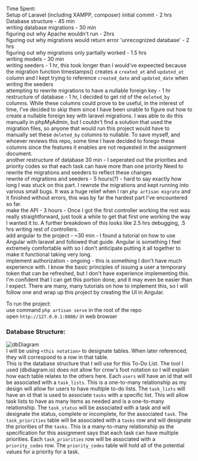 Time Spent:<br/>
Setup of Laravel (including XAMPP, composer) initial commit - 2 hrs<br/>
Database structure - 45 min<br/>
writing database migrations - 30 min<br/>
figuring out why Apache wouldn't run - 2hrs<br/>
figuring out why migrations would return error 'unrecognized database' - 2 hrs<br/>
figuring out why migrations only partially worked - 1.5 hrs<br/>
writing models - 30 min<br/>
writing seeders - 1 hr, this took longer than I would've expeected because the migration function timestamps() creates a `created_at` and `updated_at` column and I kept trying to reference `created_date` and `updated_date` when writing the seeders<br/>
attempting to rewrite migrations to have a nullable foreign key - 1 hr<br/>
restructure of database - 1 hr, I decided to get rid of the `deleted_by` columns. While these columns could prove to be useful, in the interest of time, I've decided to skip them since I have been unable to figure out how to create a nullable foreign key with laravel migrations. I was able to do this manually in phpMyAdmin, but I couldn't find a solution that used the migration files, so anyone that would run this project would have to manually set these `deleted_by` columns to nullable. To save myself, and whoever reviews this repo, some time I have decided to forego these columns since the features it enables are not requested in the assignment document.<br/>
another restructure of database 30 min - I seperated out the priorities and priority codes so that each task can have more than one priority
Need to rewrite the migrations and seeders to reflect these changes<br/>
rewrite of migrations and seeders - 5 hours(?) - hard to say exactly how long I was stuck on this part. I rewrote the migrations and kept running into various small bugs. It was a huge relief when I ran `php artisan migrate` and it finished without errors, this was by far the hardest part I've encountered so far.<br/>
make the API - 3 hours - Once I got the first controller working the rest was really straightforward, just took a while to get that first one working the way I wanted it to. A further breakdown of this looks like 2.5 hrs debugging, .5 hrs writing rest of controllers.<br/>
add angular to the project - ~30 min - I found a tutorial on how to use Angular with laravel and followed that guide. Angular is something I feel extremely comfortable with so I don't anticipate putting it all together to make it functional taking very long.<br/>
implement authorization - ongoing - this is something I don't have much experience with. I know the basic principles of issuing a user a temporary token that can be refreshed, but I don't have experience implementing this. I'm confident that I can get this portion done, and it may even be easier than I expect. There are many, many tutorials on how to implement this, so I will follow one and wrap up this project by creating the UI in Angular.


To run the project:<br/>
use command `php artisan serve` in the root of the repo<br/>
open `http://127.0.0.1:8000/` in web browser

### Database Structure:<br/>
![dbDiagram](https://user-images.githubusercontent.com/35579966/108422253-4d76d080-7204-11eb-994f-088dcc7426f2.PNG)<br/>
I will be using `<this notation>` to designate tables. When later referenced, they will correspond to a row in that table.<br/>
This is the database structure that I will use for this To-Do List. The tool I used (dbdiagram.io) does not allow for
crow's foot notation so I will explain how each table relates to the others here. Each `users` will have an id that will
be associated with a `task_lists`. This is a one-to-many relationship as my design will allow for users to have multiple
to-do lists. The `task_lists` will have an id that is used to associate `tasks` with a specific list. This will allow task
lists to have as many items as needed and is a one-to-many relationship. The `task_status` will be associated with a task and 
will designate the status, complete or incomplete, for the associated `task`. The `task_priorities` table will be associated 
with a `tasks` row and will designate the priorities of the `tasks`. This is a many-to-many relationship as the 
specification for this assignment says that each task can have multiple priorities. Each `task_priorities` row will be associated
with a `priority_codes` row. The `priority_codes` table will hold all of the potential values for a priority for a task.
